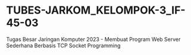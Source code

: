 # TUBES-JARKOM_KELOMPOK-3_IF-45-03
Tugas Besar Jaringan Komputer 2023 - Membuat Program Web Server Sederhana Berbasis TCP Socket Programming
